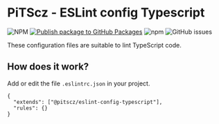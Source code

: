 # PiTScz - ESLint config Typescript

![NPM](https://img.shields.io/npm/l/%40pitscz%2Feslint-config-typescript)
[![Publish package to GitHub Packages](https://github.com/PiTScz/eslint-config-typescript/actions/workflows/publish-package.yml/badge.svg)](https://github.com/PiTScz/eslint-config-typescript/actions/workflows/publish-package.yml)
![npm](https://img.shields.io/npm/v/%40pitscz%2Feslint-config-typescript)
![GitHub issues](https://img.shields.io/github/issues/pitscz/eslint-config-typescript)

These configuration files are suitable to lint TypeScript code.

## How does it work?

Add or edit the file `.eslintrc.json` in your project.

```
{
  "extends": ["@pitscz/eslint-config-typescript"],
  "rules": {}
}
```
